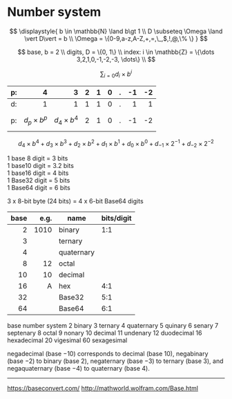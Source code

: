# Number system

$$
\displaystyle{
  b \in \mathbb{N} \land b\gt 1 \\
  D \subseteq \Omega \land \vert D\vert = b \\
  \Omega = \{0-9,a-z,A-Z,+,=,\_,$,!,@,\% \}
}
$$


$$
base, b = 2 \\
digits, D = \{0, 1\} \\
index: i \in \mathbb{Z} = \{\dots 3,2,1,0,-1,-2,-3, \dots\} \\
$$

$$
\displaystyle
\sum_{i=0} d_i\times b^i
$$


| p: | 4                 | 3 | 2 | 1 | 0 | . | -1 | -2 |
|----|------------------:|--:|--:|--:|--:|---|---:|---:|
| d: | 1                 | 1 | 1 | 1 | 0 | . |  1 |  1 |
| p: | $$d_p\times b^p$$ | $$d_4\times b^4$$ | 2 | 1 | 0 | . | -1 | -2 |


$$
d_4\times b^4 + 
d_3\times b^3 + 
d_2\times b^2 + 
d_1\times b^1 + 
d_0\times b^0 + 
d_{-1}\times 2^{-1} + 
d_{-2}\times 2^{-2}
$$


1 base 8 digit = 3 bits  
1 base10 digit = 3.2 bits  
1 base16 digit = 4 bits  
1 Base32 digit = 5 bits  
1 Base64 digit = 6 bits

3 x 8-bit byte (24 bits) = 4 x 6-bit Base64 digits


| base | e.g. | name       | bits/digit |
|-----:|-----:|------------|------------|
|    2 | 1010 | binary     | 1:1        |
|    3 |      | ternary    |            |
|    4 |      | quaternary |            |
|    8 |   12 | octal      |            |
|   10 |   10 | decimal    |            |
|   16 |    A | hex        | 4:1        |
|   32 |      | Base32     | 5:1        |
|   64 |      | Base64     | 6:1        |


base number system
2	binary
3	ternary
4	quaternary
5	quinary
6	senary
7	septenary
8	octal
9	nonary
10	decimal
11	undenary
12	duodecimal
16	hexadecimal
20	vigesimal
60	sexagesimal

negadecimal (base −10) corresponds to decimal (base 10), negabinary (base −2) to binary (base 2), negaternary (base −3) to ternary (base 3), and negaquaternary (base −4) to quaternary (base 4).

---

https://baseconvert.com/
http://mathworld.wolfram.com/Base.html
